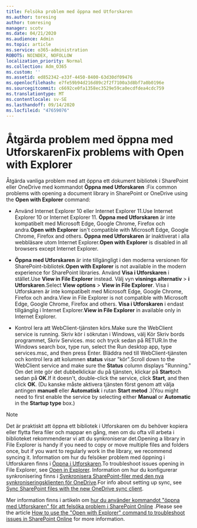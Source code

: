 ```yaml
---
title: Felsöka problem med öppna med Utforskaren
ms.author: toresing
author: tomresing
manager: scotv
ms.date: 04/21/2020
ms.audience: Admin
ms.topic: article
ms.service: o365-administration
ROBOTS: NOINDEX, NOFOLLOW
localization_priority: Normal
ms.collection: Adm_O365
ms.custom: ''
ms.assetid: ed852342-e33f-4450-8400-63d30df09476
ms.openlocfilehash: e7fe59b94d216d89c2f2f7100a3d8bf7a0b0196e
ms.sourcegitcommit: c6692ce0fa1358ec3529e59ca0ecdfdea4cdc759
ms.translationtype: MT
ms.contentlocale: sv-SE
ms.lasthandoff: 09/14/2020
ms.locfileid: "47659076"
---
```

# <a name="fix-problems-with-open-with-explorer"></a><span data-ttu-id="fd4e4-102">Åtgärda problem med öppna med Utforskaren</span><span class="sxs-lookup"><span data-stu-id="fd4e4-102">Fix problems with Open with Explorer</span></span>

<span data-ttu-id="fd4e4-103">Åtgärda vanliga problem med att öppna ett dokument bibliotek i SharePoint eller OneDrive med kommandot **Öppna med Utforskaren** :</span><span class="sxs-lookup"><span data-stu-id="fd4e4-103">Fix common problems with opening a document library in SharePoint or OneDrive using the **Open with Explorer** command:</span></span> 
  
- <span data-ttu-id="fd4e4-104">Använd Internet Explorer 10 eller Internet Explorer 11.</span><span class="sxs-lookup"><span data-stu-id="fd4e4-104">Use Internet Explorer 10 or Internet Explorer 11.</span></span> <span data-ttu-id="fd4e4-105">**Öppna med Utforskaren** är inte kompatibelt med Microsoft Edge, Google Chrome, Firefox och andra.</span><span class="sxs-lookup"><span data-stu-id="fd4e4-105">**Open with Explorer** isn't compatible with Microsoft Edge, Google Chrome, Firefox and others.</span></span> <span data-ttu-id="fd4e4-106">**Öppna med Utforskaren** är inaktiverat i alla webbläsare utom Internet Explorer.</span><span class="sxs-lookup"><span data-stu-id="fd4e4-106">**Open with Explorer** is disabled in all browsers except Internet Explorer.</span></span> 
    
- <span data-ttu-id="fd4e4-107">**Öppna med Utforskaren** är inte tillgängligt i den moderna versionen för SharePoint-bibliotek.</span><span class="sxs-lookup"><span data-stu-id="fd4e4-107">**Open with Explorer** is not available in the modern experience for SharePoint libraries.</span></span> <span data-ttu-id="fd4e4-108">Använd **Visa i Utforskaren** i stället.</span><span class="sxs-lookup"><span data-stu-id="fd4e4-108">Use **View in File Explorer** instead.</span></span> <span data-ttu-id="fd4e4-109">Välj vyn **visnings alternativ** \> **i Utforskaren**.</span><span class="sxs-lookup"><span data-stu-id="fd4e4-109">Select **View options** \> **View in File Explorer**.</span></span> <span data-ttu-id="fd4e4-110">Visa i Utforskaren är inte kompatibelt med Microsoft Edge, Google Chrome, Firefox och andra.</span><span class="sxs-lookup"><span data-stu-id="fd4e4-110">View in File Explorer is not compatible with Microsoft Edge, Google Chrome, Firefox and others.</span></span> <span data-ttu-id="fd4e4-111">**Visa i Utforskaren** i endast tillgänglig i Internet Explorer.</span><span class="sxs-lookup"><span data-stu-id="fd4e4-111">**View in File Explorer** in available only in Internet Explorer.</span></span> 
    
- <span data-ttu-id="fd4e4-112">Kontrol lera att WebClient-tjänsten körs.</span><span class="sxs-lookup"><span data-stu-id="fd4e4-112">Make sure the WebClient service is running.</span></span> <span data-ttu-id="fd4e4-113">Skriv kör i sökrutan i Windows, välj Kör Skriv bords programmet, Skriv Services. msc och tryck sedan på RETUR.</span><span class="sxs-lookup"><span data-stu-id="fd4e4-113">In the Windows search box, type run, select the Run desktop app, type services.msc, and then press Enter.</span></span> <span data-ttu-id="fd4e4-114">Bläddra ned till WebClient-tjänsten och kontrol lera att kolumnen **status** visar "kör".</span><span class="sxs-lookup"><span data-stu-id="fd4e4-114">Scroll down to the WebClient service and make sure the **Status** column displays "Running."</span></span> <span data-ttu-id="fd4e4-115">Om det inte gör det dubbelklickar du på tjänsten, klickar på **Start**och sedan på **OK**.</span><span class="sxs-lookup"><span data-stu-id="fd4e4-115">If it doesn't, double-click the service, click **Start**, and then click **OK**.</span></span> <span data-ttu-id="fd4e4-116">(Du kanske måste aktivera tjänsten först genom att välja antingen **manuell** eller **Automatisk** i rutan **Start metod** .)</span><span class="sxs-lookup"><span data-stu-id="fd4e4-116">(You might need to first enable the service by selecting either **Manual** or **Automatic** in the **Startup type** box.)</span></span> 
    
> [!NOTE]
> <span data-ttu-id="fd4e4-117">Det är praktiskt att öppna ett bibliotek i Utforskaren om du behöver kopiera eller flytta flera filer och mappar en gång, men om du ofta vill arbeta i biblioteket rekommenderar vi att du synkroniserar det.</span><span class="sxs-lookup"><span data-stu-id="fd4e4-117">Opening a library in File Explorer is handy if you need to copy or move multiple files and folders once, but if you want to regularly work in the library, we recommend syncing it.</span></span> <span data-ttu-id="fd4e4-118">Information om hur du felsöker problem med öppning i Utforskaren finns i [Öppna i Utforskaren](https://go.microsoft.com/fwlink/?linkid=871665).</span><span class="sxs-lookup"><span data-stu-id="fd4e4-118">To troubleshoot issues opening in File Explorer, see [Open in Explorer](https://go.microsoft.com/fwlink/?linkid=871665).</span></span> <span data-ttu-id="fd4e4-119">Information om hur du konfigurerar synkronisering finns i [Synkronisera SharePoint-filer med den nya synkroniseringsklienten för OneDrive](https://go.microsoft.com/fwlink/?linkid=871666).</span><span class="sxs-lookup"><span data-stu-id="fd4e4-119">For info about setting up sync, see [Sync SharePoint files with the new OneDrive sync client](https://go.microsoft.com/fwlink/?linkid=871666).</span></span>
  
<span data-ttu-id="fd4e4-120">Mer information finns i artikeln om [hur du använder kommandot "öppna med Utforskaren" för att felsöka problem i SharePoint Online](https://docs.microsoft.com/sharepoint/support/lists-and-libraries/troubleshoot-issues-using-open-with-explorer) .</span><span class="sxs-lookup"><span data-stu-id="fd4e4-120">Please see the article [How to use the "Open with Explorer" command to troubleshoot issues in SharePoint Online](https://docs.microsoft.com/sharepoint/support/lists-and-libraries/troubleshoot-issues-using-open-with-explorer) for more information.</span></span> 
  

